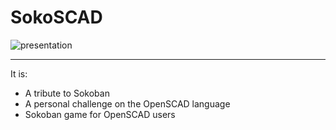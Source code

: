 # SokoSCAD

![presentation](Presentation.jpg)

---

It is:
* A tribute to Sokoban
* A personal challenge on the OpenSCAD language
* Sokoban game for OpenSCAD users
